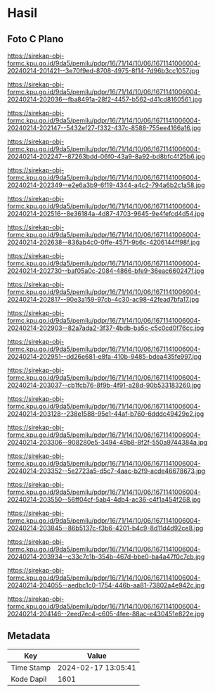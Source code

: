 # Hasil

## Foto C Plano

https://sirekap-obj-formc.kpu.go.id/9da5/pemilu/pdpr/16/71/14/10/06/1671141006004-20240214-201421--3e70f9ed-8708-4975-8f14-7d96b3cc1057.jpg

https://sirekap-obj-formc.kpu.go.id/9da5/pemilu/pdpr/16/71/14/10/06/1671141006004-20240214-202036--fba8491a-28f2-4457-b562-d41cd8160561.jpg

https://sirekap-obj-formc.kpu.go.id/9da5/pemilu/pdpr/16/71/14/10/06/1671141006004-20240214-202147--5432ef27-f332-437c-8588-755ee4166a16.jpg

https://sirekap-obj-formc.kpu.go.id/9da5/pemilu/pdpr/16/71/14/10/06/1671141006004-20240214-202247--87263bdd-06f0-43a9-8a92-bd8bfc4f25b6.jpg

https://sirekap-obj-formc.kpu.go.id/9da5/pemilu/pdpr/16/71/14/10/06/1671141006004-20240214-202349--e2e6a3b9-6f19-4344-a4c2-794a6b2c1a58.jpg

https://sirekap-obj-formc.kpu.go.id/9da5/pemilu/pdpr/16/71/14/10/06/1671141006004-20240214-202516--8e36184a-4d87-4703-9645-9e4fefcd4d54.jpg

https://sirekap-obj-formc.kpu.go.id/9da5/pemilu/pdpr/16/71/14/10/06/1671141006004-20240214-202638--836ab4c0-0ffe-4571-9b6c-4206144ff98f.jpg

https://sirekap-obj-formc.kpu.go.id/9da5/pemilu/pdpr/16/71/14/10/06/1671141006004-20240214-202730--baf05a0c-2084-4866-bfe9-36eac660247f.jpg

https://sirekap-obj-formc.kpu.go.id/9da5/pemilu/pdpr/16/71/14/10/06/1671141006004-20240214-202817--90e3a159-97cb-4c30-ac98-42fead7bfa17.jpg

https://sirekap-obj-formc.kpu.go.id/9da5/pemilu/pdpr/16/71/14/10/06/1671141006004-20240214-202903--82a7ada2-3f37-4bdb-ba5c-c5c0cd0f76cc.jpg

https://sirekap-obj-formc.kpu.go.id/9da5/pemilu/pdpr/16/71/14/10/06/1671141006004-20240214-202951--dd26e681-e8fa-410b-9485-bdea435fe997.jpg

https://sirekap-obj-formc.kpu.go.id/9da5/pemilu/pdpr/16/71/14/10/06/1671141006004-20240214-203037--cb1fcb76-8f9b-4f91-a28d-90b533183260.jpg

https://sirekap-obj-formc.kpu.go.id/9da5/pemilu/pdpr/16/71/14/10/06/1671141006004-20240214-203128--238e1588-95e1-44af-b760-6dddc49429e2.jpg

https://sirekap-obj-formc.kpu.go.id/9da5/pemilu/pdpr/16/71/14/10/06/1671141006004-20240214-203306--908280e5-3494-49b8-8f2f-550a9744384a.jpg

https://sirekap-obj-formc.kpu.go.id/9da5/pemilu/pdpr/16/71/14/10/06/1671141006004-20240214-203352--5e2723a5-d5c7-4aac-b2f9-acde46678673.jpg

https://sirekap-obj-formc.kpu.go.id/9da5/pemilu/pdpr/16/71/14/10/06/1671141006004-20240214-203550--56ff04cf-5ab4-4db4-ac36-c4f1a454f268.jpg

https://sirekap-obj-formc.kpu.go.id/9da5/pemilu/pdpr/16/71/14/10/06/1671141006004-20240214-203845--86b5137c-f3b6-4201-b4c9-8d11d4d92ce8.jpg

https://sirekap-obj-formc.kpu.go.id/9da5/pemilu/pdpr/16/71/14/10/06/1671141006004-20240214-203934--c33c7c1b-354b-467d-bbe0-ba4a47f0c7cb.jpg

https://sirekap-obj-formc.kpu.go.id/9da5/pemilu/pdpr/16/71/14/10/06/1671141006004-20240214-204055--aedbc1c0-1754-446b-aa81-73802a4e942c.jpg

https://sirekap-obj-formc.kpu.go.id/9da5/pemilu/pdpr/16/71/14/10/06/1671141006004-20240214-204146--2eed7ec4-c605-4fee-88ac-e430451e822e.jpg


## Metadata

| Key        | Value               |
| ---------- | ------------------- |
| Time Stamp | 2024-02-17 13:05:41 |
| Kode Dapil | 1601                |



